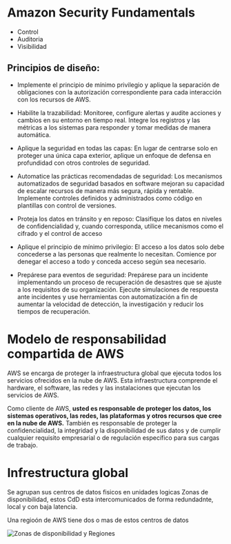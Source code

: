 # Amazon Security Fundamentals 

- Control 
- Auditoria 
- Visibilidad

## Principios de diseño: 

- Implemente el principio de mínimo privilegio y aplique la separación de obligaciones con la autorización correspondiente para cada interacción con los recursos de AWS.

- Habilite la trazabilidad: Monitoree, configure alertas y audite acciones y cambios en su entorno en tiempo real. Integre los registros y las métricas a los sistemas para responder y tomar medidas de manera automática.

- Aplique la seguridad en todas las capas: En lugar de centrarse solo en proteger una única capa exterior, aplique un enfoque de defensa en profundidad con otros controles de seguridad.

- Automatice las prácticas recomendadas de seguridad: Los mecanismos automatizados de seguridad basados en software mejoran su capacidad de escalar recursos de manera más segura, rápida y rentable. Implemente controles definidos y administrados como código en plantillas con control de versiones.

- Proteja los datos en tránsito y en reposo: Clasifique los datos en niveles de confidencialidad y, cuando corresponda, utilice mecanismos como el cifrado y el control de acceso

- Aplique el principio de mínimo privilegio: El acceso a los datos solo debe concederse a las personas que realmente lo necesitan. Comience por denegar el acceso a todo y conceda acceso según sea necesario.

- Prepárese para eventos de seguridad: Prepárese para un incidente implementando un proceso de recuperación de desastres que se ajuste a los requisitos de su organización. Ejecute simulaciones de respuesta ante incidentes y use herramientas con automatización a fin de aumentar la velocidad de detección, la investigación y reducir los tiempos de recuperación.

# Modelo de responsabilidad compartida de AWS
AWS se encarga de proteger la infraestructura global que ejecuta todos los servicios ofrecidos en la nube de AWS. Esta infraestructura comprende el hardware, el software, las redes y las instalaciones que ejecutan los servicios de AWS.

Como cliente de AWS, **usted es responsable de proteger los datos, los sistemas operativos, las redes, las plataformas y otros recursos que cree en la nube de AWS.** También es responsable de proteger la confidencialidad, la integridad y la disponibilidad de sus datos y de cumplir cualquier requisito empresarial o de regulación específico para sus cargas de trabajo.

# Infrestructura global 

Se agrupan sus centros de datos fisicos en unidades logicas Zonas de disponibilidad, estos CdD esta intercomunicados de forma redundadnte, local y con baja latencia.

Una regioón de AWS tiene dos o mas de estos centros de datos 

![Zonas de disponibilidad y Regiones ](/assets/images/tux.png)
